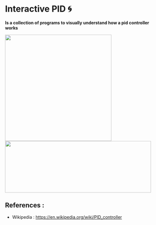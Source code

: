# Interactive PID :cyclone:
**Is a collection of programs to visually understand how a pid controller works**

<img src="https://user-images.githubusercontent.com/69701088/156851248-dc2d6777-d927-4fbb-9507-f9312af57cbf.gif" width="350" height="350"/><img src="https://user-images.githubusercontent.com/69701088/158056085-e3c9f0a9-b363-46c8-9c42-6f23d7465b3a.png" width="480" height="170"/> </div>

## References :
- Wikipedia : https://en.wikipedia.org/wiki/PID_controller
